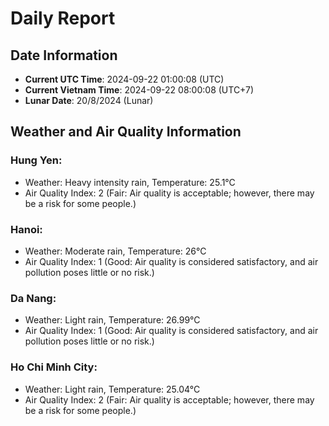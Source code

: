 # Daily Report
## Date Information
- **Current UTC Time**: 2024-09-22 01:00:08 (UTC)
- **Current Vietnam Time**: 2024-09-22 08:00:08 (UTC+7)
- **Lunar Date**: 20/8/2024 (Lunar)

## Weather and Air Quality Information

### Hung Yen:
- Weather: Heavy intensity rain, Temperature: 25.1°C
- Air Quality Index: 2 (Fair: Air quality is acceptable; however, there may be a risk for some people.)

### Hanoi:
- Weather: Moderate rain, Temperature: 26°C
- Air Quality Index: 1 (Good: Air quality is considered satisfactory, and air pollution poses little or no risk.)

### Da Nang:
- Weather: Light rain, Temperature: 26.99°C
- Air Quality Index: 1 (Good: Air quality is considered satisfactory, and air pollution poses little or no risk.)

### Ho Chi Minh City:
- Weather: Light rain, Temperature: 25.04°C
- Air Quality Index: 2 (Fair: Air quality is acceptable; however, there may be a risk for some people.)
